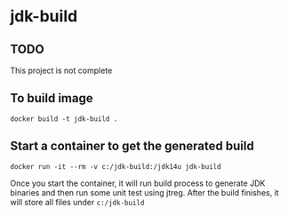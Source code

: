 # jdk-build

## TODO

This project is not complete

## To build image

    docker build -t jdk-build .
    
## Start a container to get the generated build

    docker run -it --rm -v c:/jdk-build:/jdk14u jdk-build
    
Once you start the container, it will run build process to generate JDK binaries and then run some unit test using jtreg. After the build finishes, it will store all files under `c:/jdk-build`
